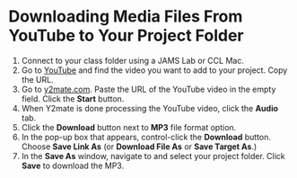 # Downloading Media Files From YouTube to Your Project Folder

1. Connect to your class folder using a JAMS Lab or CCL Mac.
2. Go to [YouTube](https://www.youtube.com/) and find the video you want to add to your project. Copy the URL.
3. Go to [y2mate.com](https://y2mate.com/). Paste the URL of the YouTube video in the empty field. Click the **Start** button.
4. When Y2mate is done processing the YouTube video, click the **Audio** tab. 
5. Click the **Download** button next to **MP3** file format option. 
6. In the pop-up box that appears, control-click the **Download** button. Choose **Save Link As** \(or **Download File As** or **Save Target As**.\)
7. In the **Save As** window, navigate to and select your project folder. Click **Save** to download the MP3. 

